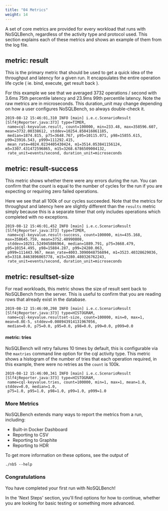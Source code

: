 ```yaml
---
title: "04 Metrics"
weight: 14
---
```


A set of core metrics are provided for every workload that runs with NoSQLBench, regardless of the activity type and
protocol used. This section explains each of these metrics and shows an example of them from the log file.

## metric: result

This is the primary metric that should be used to get a quick idea of the throughput and latency for a given run. It
encapsulates the entire operation life cycle ( ie. bind, execute, get result back ).

For this example we see that we averaged 3732 operations / second with 3.6ms 75th percentile latency and 23.9ms 99th
percentile latency. Note the raw metrics are in microseconds. This duration_unit may change depending on how a user
configures NoSQLBench, so always double-check it.

```
2019-08-12 15:46:01,310 INFO [main] i.e.c.ScenarioResult [Slf4jReporter.java:373] type=TIMER,
 name=cql-keyvalue.result, count=100000, min=233.48, max=358596.607, mean=3732.00338612, stddev=10254.850416061185,
 median=1874.815, p75=3648.767, p95=10115.071, p98=15855.615, p99=23916.543, p999=111292.415,
 mean_rate=4024.0234405430424, m1=3514.053841156124, m5=3307.431472596865, m15=3268.6786509004132,
 rate_unit=events/second, duration_unit=microseconds
```

## metric: result-success

This metric shows whether there were any errors during the run. You can confirm that the count is equal to the number of
cycles for the run if you are expecting or requiring zero failed operations.

Here we see that all 100k of our cycles succeeded. Note that the metrics for throughput and latency here are slightly
different than the `results` metric simply because this is a separate timer that only includes operations which
completed with no exceptions.

```
2019-08-12 15:46:01,452 INFO [main] i.e.c.ScenarioResult [Slf4jReporter.java:373] type=TIMER,
 name=cql-keyvalue.result-success, count=100000, min=435.168, max=358645.759, mean=3752.40990808,
 stddev=10251.524945886964, median=1889.791, p75=3668.479, p95=10154.495, p98=15884.287, p99=24280.063,
 p999=111443.967, mean_rate=4003.3090048756894, m1=3523.40328629036, m5=3318.8463896065778, m15=3280.480326762243,
 rate_unit=events/second, duration_unit=microseconds
```

## metric: resultset-size

For read workloads, this metric shows the size of result sent back to NoSQLBench from the server. This is useful to
confirm that you are reading rows that already exist in the database.

```
2019-08-12 15:46:00,298 INFO [main] i.e.c.ScenarioResult [Slf4jReporter.java:373] type=HISTOGRAM,
 name=cql-keyvalue.resultset-size, count=100000, min=0, max=1, mean=8.0E-5, stddev=0.008943914131967056,
 median=0.0, p75=0.0, p95=0.0, p98=0.0, p99=0.0, p999=0.0
```

#### metric: tries

NoSQLBench will retry failures 10 times by default, this is configurable via the `maxtries` command line option for the
cql activity type. This metric shows a histogram of the number of tries that each operation required, in this example,
there were no retries as the `count` is 100k.

```
2019-08-12 15:46:00,341 INFO [main] i.e.c.ScenarioResult [Slf4jReporter.java:373] type=HISTOGRAM,
 name=cql-keyvalue.tries, count=100000, min=1, max=1, mean=1.0, stddev=0.0, median=1.0,
 p75=1.0, p95=1.0, p98=1.0, p99=1.0, p999=1.0
```

### More Metrics

NoSQLBench extends many ways to report the metrics from a run, including:

- Built-in Docker Dashboard
- Reporting to CSV
- Reporting to Graphite
- Reporting to HDR

To get more information on these options, see the output of

    ./nb5 --help

### Congratulations

You have completed your first run with NoSQLBench!

In the 'Next Steps' section, you'll find options for how to continue, whether you are looking for basic testing or
something more advanced.


